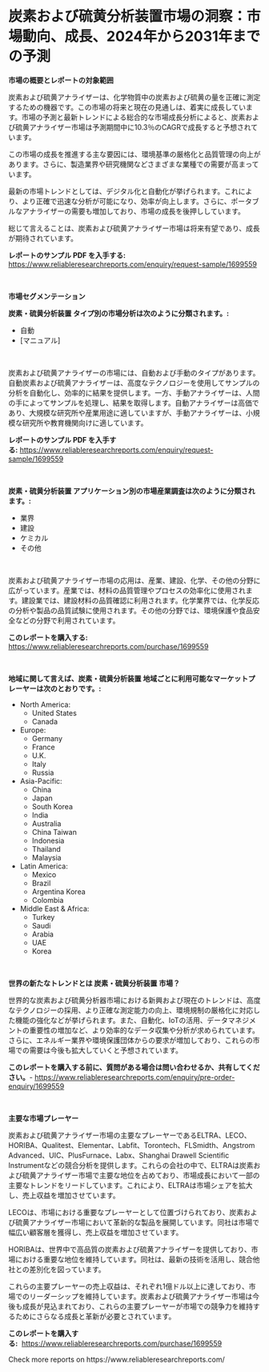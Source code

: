 <p><h1>炭素および硫黄分析装置市場の洞察：市場動向、成長、2024年から2031年までの予測</h1></p><p><strong>市場の概要とレポートの対象範囲</strong></p>
<p><p>炭素および硫黄アナライザーは、化学物質中の炭素および硫黄の量を正確に測定するための機器です。この市場の将来と現在の見通しは、着実に成長しています。市場の予測と最新トレンドによる総合的な市場成長分析によると、炭素および硫黄アナライザー市場は予測期間中に10.3％のCAGRで成長すると予想されています。</p><p>この市場の成長を推進する主な要因には、環境基準の厳格化と品質管理の向上があります。さらに、製造業界や研究機関などさまざまな業種での需要が高まっています。</p><p>最新の市場トレンドとしては、デジタル化と自動化が挙げられます。これにより、より正確で迅速な分析が可能になり、効率が向上します。さらに、ポータブルなアナライザーの需要も増加しており、市場の成長を後押ししています。</p><p>総じて言えることは、炭素および硫黄アナライザー市場は将来有望であり、成長が期待されています。</p></p>
<p><strong>レポートのサンプル PDF を入手する:</strong> <a href="https://www.reliableresearchreports.com/enquiry/request-sample/1699559">https://www.reliableresearchreports.com/enquiry/request-sample/1699559</a></p>
<p>&nbsp;</p>
<p><strong>市場セグメンテーション</strong></p>
<p><strong>炭素・硫黄分析装置 タイプ別の市場分析は次のように分類されます。:</strong></p>
<p><ul><li>自動</li><li>[マニュアル]</li></ul></p>
<p>&nbsp;</p>
<p><p>炭素および硫黄アナライザーの市場には、自動および手動のタイプがあります。自動炭素および硫黄アナライザーは、高度なテクノロジーを使用してサンプルの分析を自動化し、効率的に結果を提供します。一方、手動アナライザーは、人間の手によってサンプルを処理し、結果を取得します。自動アナライザーは高価であり、大規模な研究所や産業用途に適していますが、手動アナライザーは、小規模な研究所や教育機関向けに適しています。</p></p>
<p><strong>レポートのサンプル PDF を入手する:</strong>&nbsp;<a href="https://www.reliableresearchreports.com/enquiry/request-sample/1699559">https://www.reliableresearchreports.com/enquiry/request-sample/1699559</a></p>
<p>&nbsp;</p>
<p><strong> 炭素・硫黄分析装置 アプリケーション別の市場産業調査は次のように分類されます。:</strong></p>
<p><ul><li>業界</li><li>建設</li><li>ケミカル</li><li>その他</li></ul></p>
<p>&nbsp;</p>
<p><p>炭素および硫黄アナライザー市場の応用は、産業、建設、化学、その他の分野に広がっています。産業では、材料の品質管理やプロセスの効率化に使用されます。建設業では、建設材料の品質確認に利用されます。化学業界では、化学反応の分析や製品の品質試験に使用されます。その他の分野では、環境保護や食品安全などの分野で利用されています。</p></p>
<p><strong>このレポートを購入する:</strong>&nbsp; <a href="https://www.reliableresearchreports.com/purchase/1699559">https://www.reliableresearchreports.com/purchase/1699559</a></p>
<p>&nbsp;</p>
<p><strong>地域に関して言えば、炭素・硫黄分析装置 地域ごとに利用可能なマーケットプレーヤーは次のとおりです。:</strong></p>
<p><ul>
    <li>
        North America:
        <ul>
            <li>United States</li>
            <li>Canada</li>
        </ul>
    </li>
    <li>
        Europe:
        <ul>
            <li>Germany</li>
            <li>France</li>
            <li>U.K.</li>
            <li>Italy</li>
            <li>Russia</li>
        </ul>
    </li>
    <li>
        Asia-Pacific:
        <ul>
            <li>China</li>
            <li>Japan</li>
            <li>South Korea</li>
            <li>India</li>
            <li>Australia</li>
            <li>China Taiwan</li>
            <li>Indonesia</li>
            <li>Thailand</li>
            <li>Malaysia</li>
        </ul>
    </li>
    <li>
        Latin America:
        <ul>
            <li>Mexico</li>
            <li>Brazil</li>
            <li>Argentina Korea</li>
            <li>Colombia</li>
        </ul>
    </li>
    <li>
        Middle East & Africa:
        <ul>
            <li>Turkey</li>
            <li>Saudi</li>
            <li>Arabia</li>
            <li>UAE</li>
            <li>Korea</li>
        </ul>
    </li>
    </ul></p>
<p>&nbsp;</p>
<p><strong>世界の新たなトレンドとは 炭素・硫黄分析装置 市場？</strong></p>
<p><p>世界的な炭素および硫黄分析器市場における新興および現在のトレンドは、高度なテクノロジーの採用、より正確な測定能力の向上、環境規制の厳格化に対応した機能の強化などが挙げられます。また、自動化、IoTの活用、データマネジメントの重要性の増加など、より効率的なデータ収集や分析が求められています。さらに、エネルギー業界や環境保護団体からの要求が増加しており、これらの市場での需要は今後も拡大していくと予想されています。</p></p>
<p><strong>このレポートを購入する前に、質問がある場合は問い合わせるか、共有してください。</strong>- <a href="https://www.reliableresearchreports.com/enquiry/pre-order-enquiry/1699559">https://www.reliableresearchreports.com/enquiry/pre-order-enquiry/1699559</a></p>
<p>&nbsp;</p>
<p><strong>主要な市場プレーヤー</strong></p>
<p><p>炭素および硫黄アナライザー市場の主要なプレーヤーであるELTRA、LECO、HORIBA、Qualitest、Elementar、Labfit、Torontech、FLSmidth、Angstrom Advanced、UIC、PlusFurnace、Labx、Shanghai Drawell Scientific Instrumentなどの競合分析を提供します。これらの会社の中で、ELTRAは炭素および硫黄アナライザー市場で主要な地位を占めており、市場成長において一部の主要なトレンドをリードしています。これにより、ELTRAは市場シェアを拡大し、売上収益を増加させています。</p><p>LECOは、市場における重要なプレーヤーとして位置づけられており、炭素および硫黄アナライザー市場において革新的な製品を展開しています。同社は市場で幅広い顧客層を獲得し、売上収益を増加させています。</p><p>HORIBAは、世界中で高品質の炭素および硫黄アナライザーを提供しており、市場における重要な地位を維持しています。同社は、最新の技術を活用し、競合他社との差別化を図っています。</p><p>これらの主要プレーヤーの売上収益は、それぞれ1億ドル以上に達しており、市場でのリーダーシップを維持しています。炭素および硫黄アナライザー市場は今後も成長が見込まれており、これらの主要プレーヤーが市場での競争力を維持するためにさらなる成長と革新が必要とされています。</p></p>
<p><strong>このレポートを購入する:</strong>&nbsp;&nbsp;<a href="https://www.reliableresearchreports.com/purchase/1699559">https://www.reliableresearchreports.com/purchase/1699559</a></p>
<p>Check more reports on https://www.reliableresearchreports.com/</p>